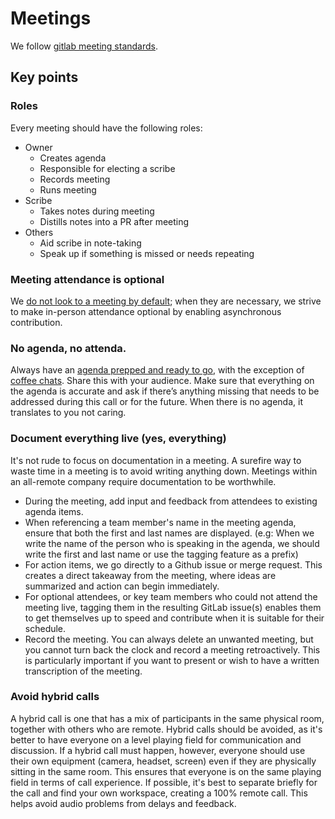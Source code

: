 # Meetings

We follow [gitlab meeting standards](https://about.gitlab.com/company/culture/all-remote/meetings/).

## Key points

### Roles

Every meeting should have the following roles:

- Owner
  - Creates agenda
  - Responsible for electing a scribe
  - Records meeting
  - Runs meeting
- Scribe
  - Takes notes during meeting
  - Distills notes into a PR after meeting
- Others
  - Aid scribe in note-taking
  - Speak up if something is missed or needs repeating

### Meeting attendance is optional

We [do not look to a meeting by default](https://about.gitlab.com/company/culture/all-remote/asynchronous/#question-every-meeting); when they are necessary, we strive to make in-person attendance optional by enabling asynchronous contribution.

### No agenda, no attenda.

Always have an [agenda prepped and ready to go](https://about.gitlab.com/company/culture/all-remote/live-doc-meetings/), with the exception of [coffee chats](https://about.gitlab.com/company/culture/all-remote/informal-communication/#coffee-chats). Share this with your audience. Make sure that everything on the agenda is accurate and ask if there’s anything missing that needs to be addressed during this call or for the future. When there is no agenda, it translates to you not caring.

### Document everything live (yes, everything)

It's not rude to focus on documentation in a meeting. A surefire way to waste time in a meeting is to avoid writing anything down. Meetings within an all-remote company require documentation to be worthwhile.

- During the meeting, add input and feedback from attendees to existing agenda items.
- When referencing a team member's name in the meeting agenda, ensure that both the first and last names are displayed. (e.g: When we write the name of the person who is speaking in the agenda, we should write the first and last name or use the tagging feature as a prefix)
- For action items, we go directly to a Github issue or merge request. This creates a direct takeaway from the meeting, where ideas are summarized and action can begin immediately.
- For optional attendees, or key team members who could not attend the meeting live, tagging them in the resulting GitLab issue(s) enables them to get themselves up to speed and contribute when it is suitable for their schedule.
- Record the meeting. You can always delete an unwanted meeting, but you cannot turn back the clock and record a meeting retroactively. This is particularly important if you want to present or wish to have a written transcription of the meeting.

### Avoid hybrid calls

A hybrid call is one that has a mix of participants in the same physical room, together with others who are remote. Hybrid calls should be avoided, as it's better to have everyone on a level playing field for communication and discussion. If a hybrid call must happen, however, everyone should use their own equipment (camera, headset, screen) even if they are physically sitting in the same room. This ensures that everyone is on the same playing field in terms of call experience. If possible, it's best to separate briefly for the call and find your own workspace, creating a 100% remote call. This helps avoid audio problems from delays and feedback.
